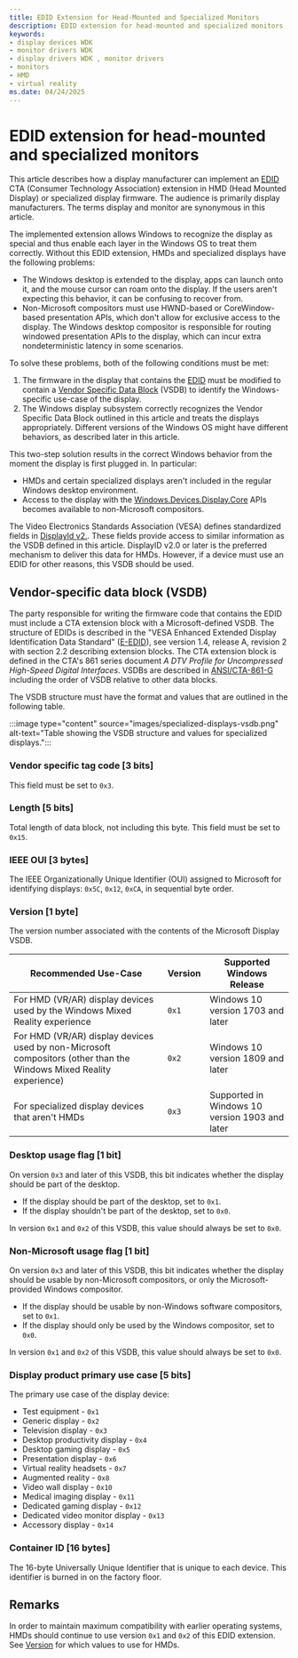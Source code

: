 ```yaml
---
title: EDID Extension for Head-Mounted and Specialized Monitors
description: EDID extension for head-mounted and specialized monitors
keywords:
- display devices WDK
- monitor drivers WDK
- display drivers WDK , monitor drivers
- monitors
- HMD
- virtual reality
ms.date: 04/24/2025
---
```


# EDID extension for head-mounted and specialized monitors

This article describes how a display manufacturer can implement an [EDID](https://en.wikipedia.org/wiki/Extended_Display_Identification_Data) CTA (Consumer Technology Association) extension in HMD (Head Mounted Display) or specialized display firmware. The audience is primarily display manufacturers. The terms display and monitor are synonymous in this article.

The implemented extension allows Windows to recognize the display as special and thus enable each layer in the Windows OS to treat them correctly. Without this EDID extension, HMDs and specialized displays have the following problems:

* The Windows desktop is extended to the display, apps can launch onto it, and the mouse cursor can roam onto the display. If the users aren't expecting this behavior, it can be confusing to recover from.
* Non-Microsoft compositors must use HWND-based or CoreWindow-based presentation APIs, which don't allow for exclusive access to the display. The Windows desktop compositor is responsible for routing windowed presentation APIs to the display, which can incur extra nondeterministic latency in some scenarios.

To solve these problems, both of the following conditions must be met:

1. The firmware in the display that contains the [EDID](https://en.wikipedia.org/wiki/Extended_Display_Identification_Data) must be modified to contain a [Vendor Specific Data Block](https://en.wikipedia.org/wiki/Extended_Display_Identification_Data#EIA.2FCEA-861_extension_block) (VSDB) to identify the Windows-specific use-case of the display.
2. The Windows display subsystem correctly recognizes the Vendor Specific Data Block outlined in this article and treats the displays appropriately. Different versions of the Windows OS might have different behaviors, as described later in this article.

This two-step solution results in the correct Windows behavior from the moment the display is first plugged in. In particular:

* HMDs and certain specialized displays aren't included in the regular Windows desktop environment.
* Access to the display with the [Windows.Devices.Display.Core](/uwp/api/windows.devices.display.core) APIs becomes available to non-Microsoft compositors.

The Video Electronics Standards Association (VESA) defines standardized fields in [DisplayId v2.](https://vesa.org/featured-articles/vesa-rolls-out-displayid-version-2-0-standard-to-optimize-plug-and-play-connectivity-for-leading-edge-displays/). These fields provide access to similar information as the VSDB defined in this article. DisplayID v2.0 or later is the preferred mechanism to deliver this data for HMDs. However, if a device must use an EDID for other reasons, this VSDB should be used.

## Vendor-specific data block (VSDB)

The party responsible for writing the firmware code that contains the EDID must include a CTA extension block with a Microsoft-defined VSDB. The structure of EDIDs is described in the "VESA Enhanced Extended Display Identification Data Standard" ([E-EDID](https://vesa.org/standards-specifications/)), see version 1.4, release A, revision 2 with section 2.2 describing extension blocks. The CTA extension block is defined in the CTA's 861 series document *A DTV Profile for Uncompressed High-Speed Digital Interfaces*. VSDBs are described in [ANSI/CTA-861-G](https://webstore.ansi.org/Standards/ANSI/CTA8612016ANSI) including the order of VSDB relative to other data blocks.

The VSDB structure must have the format and values that are outlined in the following table.

:::image type="content" source="images/specialized-displays-vsdb.png" alt-text="Table showing the VSDB structure and values for specialized displays.":::

### Vendor specific tag code [3 bits]

This field must be set to `0x3`.

### Length [5 bits]

Total length of data block, not including this byte. This field must be set to `0x15`.

### IEEE OUI [3 bytes]

The IEEE Organizationally Unique Identifier (OUI) assigned to Microsoft for identifying displays: `0x5C`, `0x12`, `0xCA`, in sequential byte order.

### Version [1 byte]

The version number associated with the contents of the Microsoft Display VSDB.

| Recommended Use-Case | Version | Supported Windows Release |
|----------------------|---------|---------------------------|
| For HMD (VR/AR) display devices used by the Windows Mixed Reality experience | `0x1` | Windows 10 version 1703 and later |
| For HMD (VR/AR) display devices used by non-Microsoft compositors (other than the Windows Mixed Reality experience) | `0x2` | Windows 10 version 1809 and later |
| For specialized display devices that aren't HMDs | `0x3` | Supported in Windows 10 version 1903 and later |

### Desktop usage flag [1 bit]

On version `0x3` and later of this VSDB, this bit indicates whether the display should be part of the desktop.

* If the display should be part of the desktop, set to `0x1`.
* If the display shouldn't be part of the desktop, set to `0x0`.

In version `0x1` and `0x2` of this VSDB, this value should always be set to `0x0`.

### Non-Microsoft usage flag [1 bit]

On version `0x3` and later of this VSDB, this bit indicates whether the display should be usable by non-Microsoft compositors, or only the Microsoft-provided Windows compositor.

* If the display should be usable by non-Windows software compositors, set to `0x1`.
* If the display should only be used by the Windows compositor, set to `0x0`.

In version `0x1` and `0x2` of this VSDB, this value should always be set to `0x0`.

### Display product primary use case [5 bits]

The primary use case of the display device:

* Test equipment - `0x1`
* Generic display - `0x2`
* Television display - `0x3`
* Desktop productivity display - `0x4`
* Desktop gaming display - `0x5`
* Presentation display - `0x6`
* Virtual reality headsets - `0x7`
* Augmented reality - `0x8`
* Video wall display - `0x10`
* Medical imaging display - `0x11`
* Dedicated gaming display - `0x12`
* Dedicated video monitor display - `0x13`
* Accessory display - `0x14`

### Container ID [16 bytes]

The 16-byte Universally Unique Identifier that is unique to each device. This identifier is burned in on the factory floor.

## Remarks

In order to maintain maximum compatibility with earlier operating systems, HMDs should continue to use version `0x1` and `0x2` of this EDID extension. See [Version](#version-1-byte) for which values to use for HMDs.
